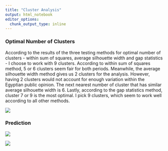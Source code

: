 ```yaml
---
title: "Cluster Analysis"
output: html_notebook
editor_options: 
  chunk_output_type: inline
---
```



### Optimal Number of Clusters

According to the results of the three testing methods for optimal number of clusters - within sum of squares, average silhouette width and gap statistics - I choose to work with 9 clusters. 
According to within sum of squares method, 5 or 6 clusters seem fair for both periods. Meanwhile, the average silhouette width method gives us 2 clusters for the analysis. However, having 2 clusters would not account for enough variation within the Egyptian public opinion. The next nearest number of cluster that has similar average silhouette width is 6. Lastly, according to the gap statistics method, cluster 7 or 9 is the most optimal. I pick 9 clusters, which seem to work well according to all other methods.  

![](cluster.png)


### Prediction


![](t1.png)  

![](t2.png)